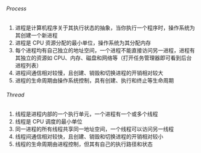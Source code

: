 ###### Process

1. 进程是计算机程序关于其执行状态的抽象，当你执行一个程序时，操作系统为其创建一个新进程
2. 进程是 CPU 资源分配的最小单位，操作系统为其分配内存
3. 每个进程均有自己独立的地址空间，一个进程不能直接访问另一进程，进程有其独立的资源如 CPU、内存、磁盘和网络等（打开任务管理器即可看到后台进程列表）
4. 进程间通信相对较慢，且创建、销毁和切换进程的开销相对较大
5. 进程的生命周期由操作系统控制，具有创建、执行和终止等生命周期

###### Thread

1. 线程是进程内部的一个执行单元，一个进程有一个或多个线程
2. 线程是 CPU 调度的最小单位
3. 同一进程的所有线程共享同一地址空间，一个线程可以访问另一线程
4. 线程间通信相对较快，且创建、销毁和切换进程的开销相对较小
5. 线程的生命周期由进程控制，但其有自己的执行路径和状态
